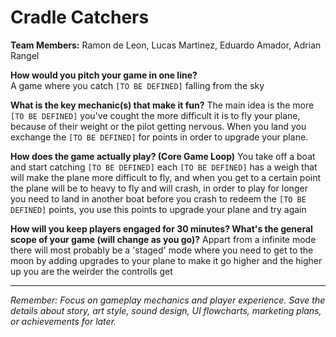 # Cradle Catchers

**Team Members:** Ramon de Leon, Lucas Martinez, Eduardo Amador, Adrian Rangel

**How would you pitch your game in one line?**  
A game where you catch `[TO BE DEFINED]` falling from the sky

**What is the key mechanic(s) that make it fun?**
The main idea is the more `[TO BE DEFINED]` you've cought the more difficult it is to fly your plane, because of their weight or the pilot getting nervous. When you land you exchange the `[TO BE DEFINED]` for points in order to upgrade your plane.

**How does the game actually play? (Core Game Loop)**
You take off a boat and start catching `[TO BE DEFINED]` each `[TO BE DEFINED]` has a weigh that will make the plane more difficult to fly, and when you get to a certain point the plane will be to heavy to fly and will crash, in order to play for longer you need to land in another boat before you crash to redeem the `[TO BE DEFINED]` points, you use this points to upgrade your plane and try again

**How will you keep players engaged for 30 minutes? What's the general scope of your game (will change as you go)?**
Appart from a infinite mode there will most probably be a 'staged' mode where you need to get to the moon by adding upgrades to your plane to make it go higher and the higher up you are the weirder the controlls get

---
*Remember: Focus on gameplay mechanics and player experience. Save the details about story, art style, sound design, UI flowcharts, marketing plans, or achievements for later.*
